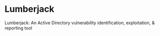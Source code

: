 # Lumberjack
Lumberjack: An Active Directory vulnerability identification, exploitation, &amp; reporting tool 
